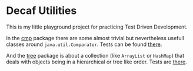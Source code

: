 # Decaf Utilities

This is my little playground project for practicing Test Driven Development.

In the [cmp](src/main/java/com/bensler/decaf/util/cmp) package there are some almost trivial but nevertheless usefull classes around `java.util.Comparator`. Tests can be found [there](src/test/java/com/bensler/decaf/util/cmp).

And the [tree](src/main/java/com/bensler/decaf/util/tree) package is about a collection (like `ArrayList` or `HashMap`) that deals with objects being in a hierarchical or tree like order. Tests are [there](src/test/java/com/bensler/decaf/util/tree).
